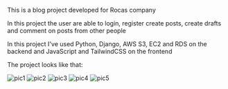 This is a blog project developed for Rocas company

In this project the user are able to login, register create posts, create drafts and comment on posts from other people

In this project I've used Python, Django, AWS S3, EC2 and RDS on the backend and JavaScript and TailwindCSS on the frontend

The project looks like that:

![pic1](https://github.com/angheben/Rocas/assets/113387966/847dfd01-7432-44fb-85fe-925753a6c69d)
![pic2](https://github.com/angheben/Rocas/assets/113387966/0c535a2d-5dca-417e-a745-47ee1cb287dc)
![pic3](https://github.com/angheben/Rocas/assets/113387966/628b3eb1-b62d-46af-b091-053d4f20fcbf)
![pic4](https://github.com/angheben/Rocas/assets/113387966/0d4b9d91-f10c-4a30-96cb-59acf82089e8)
![pic5](https://github.com/angheben/Rocas/assets/113387966/0c4d7043-d3c1-4c71-a34e-5e7e9f1ca5cc)
